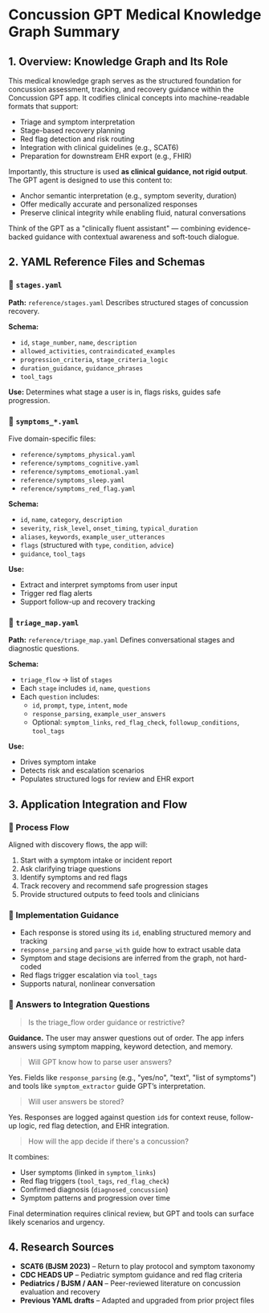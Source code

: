 # Concussion GPT Medical Knowledge Graph Summary

## 1. Overview: Knowledge Graph and Its Role

This medical knowledge graph serves as the structured foundation for concussion assessment, tracking, and recovery guidance within the Concussion GPT app. It codifies clinical concepts into machine-readable formats that support:

- Triage and symptom interpretation
- Stage-based recovery planning
- Red flag detection and risk routing
- Integration with clinical guidelines (e.g., SCAT6)
- Preparation for downstream EHR export (e.g., FHIR)

Importantly, this structure is used **as clinical guidance, not rigid output**. The GPT agent is designed to use this content to:
- Anchor semantic interpretation (e.g., symptom severity, duration)
- Offer medically accurate and personalized responses
- Preserve clinical integrity while enabling fluid, natural conversations

Think of the GPT as a "clinically fluent assistant" — combining evidence-backed guidance with contextual awareness and soft-touch dialogue.

## 2. YAML Reference Files and Schemas

### 🔷 `stages.yaml`
**Path:** `reference/stages.yaml`
Describes structured stages of concussion recovery.

**Schema:**
- `id`, `stage_number`, `name`, `description`
- `allowed_activities`, `contraindicated_examples`
- `progression_criteria`, `stage_criteria_logic`
- `duration_guidance`, `guidance_phrases`
- `tool_tags`

**Use:** Determines what stage a user is in, flags risks, guides safe progression.

### 🔷 `symptoms_*.yaml`
Five domain-specific files:
- `reference/symptoms_physical.yaml`
- `reference/symptoms_cognitive.yaml`
- `reference/symptoms_emotional.yaml`
- `reference/symptoms_sleep.yaml`
- `reference/symptoms_red_flag.yaml`

**Schema:**
- `id`, `name`, `category`, `description`
- `severity`, `risk_level`, `onset_timing`, `typical_duration`
- `aliases`, `keywords`, `example_user_utterances`
- `flags` (structured with `type`, `condition`, `advice`)
- `guidance`, `tool_tags`

**Use:**
- Extract and interpret symptoms from user input
- Trigger red flag alerts
- Support follow-up and recovery tracking

### 🔷 `triage_map.yaml`
**Path:** `reference/triage_map.yaml`
Defines conversational stages and diagnostic questions.

**Schema:**
- `triage_flow` → list of `stages`
- Each `stage` includes `id`, `name`, `questions`
- Each `question` includes:
  - `id`, `prompt`, `type`, `intent`, `mode`
  - `response_parsing`, `example_user_answers`
  - Optional: `symptom_links`, `red_flag_check`, `followup_conditions`, `tool_tags`

**Use:**
- Drives symptom intake
- Detects risk and escalation scenarios
- Populates structured logs for review and EHR export

## 3. Application Integration and Flow

### 🔁 Process Flow
Aligned with discovery flows, the app will:
1. Start with a symptom intake or incident report
2. Ask clarifying triage questions
3. Identify symptoms and red flags
4. Track recovery and recommend safe progression stages
5. Provide structured outputs to feed tools and clinicians

### 🧩 Implementation Guidance
- Each response is stored using its `id`, enabling structured memory and tracking
- `response_parsing` and `parse_with` guide how to extract usable data
- Symptom and stage decisions are inferred from the graph, not hard-coded
- Red flags trigger escalation via `tool_tags`
- Supports natural, nonlinear conversation

### 💬 Answers to Integration Questions
> Is the triage_flow order guidance or restrictive?

**Guidance.** The user may answer questions out of order. The app infers answers using symptom mapping, keyword detection, and memory.

> Will GPT know how to parse user answers?

Yes. Fields like `response_parsing` (e.g., "yes/no", "text", "list of symptoms") and tools like `symptom_extractor` guide GPT’s interpretation.

> Will user answers be stored?

Yes. Responses are logged against question `id`s for context reuse, follow-up logic, red flag detection, and EHR integration.

> How will the app decide if there's a concussion?

It combines:
- User symptoms (linked in `symptom_links`)
- Red flag triggers (`tool_tags`, `red_flag_check`)
- Confirmed diagnosis (`diagnosed_concussion`)
- Symptom patterns and progression over time

Final determination requires clinical review, but GPT and tools can surface likely scenarios and urgency.

## 4. Research Sources

- **SCAT6 (BJSM 2023)** – Return to play protocol and symptom taxonomy
- **CDC HEADS UP** – Pediatric symptom guidance and red flag criteria
- **Pediatrics / BJSM / AAN** – Peer-reviewed literature on concussion evaluation and recovery
- **Previous YAML drafts** – Adapted and upgraded from prior project files